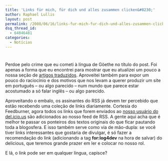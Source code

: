 ```yaml
---
title: 'Links für mich, für dich und alles zusammen clicken&#8230;'
author: Raphael Lullis
layout: post
permalink: /2008/06/16/links-fur-mich-fur-dich-und-alles-zusammen-clicken/
dsq_thread_id:
  - 64846481
categories:
  - Notícias
---
```

# 

Perdoe pelo crime que eu cometi à língua de Göethe no título do post. Foi apenas a forma que eu encontrei para mostrar que eu atualizei um pouco a nossa seção de [artigos traduzidos][1]. Aproveitei também para expor um pouco do raciocínio e dos motivos que nos levam a querer produzir um site em português – ou algo parecido – num mundo que parece estar acostumado a só falar inglês – ou algo parecido.

 [1]: http://log4dev.com/traducoes

Aproveitando o embalo, os assinantes do RSS já devem ter percebido que estão recebendo uma coleção de links diariamente. Cortesia do Feedburner, agora todos os links que forem enviados ao [nosso usuário do del.icio.us][2] são adicionados ao nosso feed de RSS. A gente aqui acha que é melhor te passar os ponteiros dos textos originais do que ficar pautando toda a blogosfera. E isso também serve como via de mão-dupla: se você tiver links interessantes que gostaria de divulgar, é só fazer a recomendação do link (adicionando a tag **for:log4dev** na hora de salvar) do delicious, que teremos grande prazer em ler e colocar no nosso rol.

 [2]: http://del.icio.us/log4dev

E lá, o link pode ser em qualquer língua, capisce?